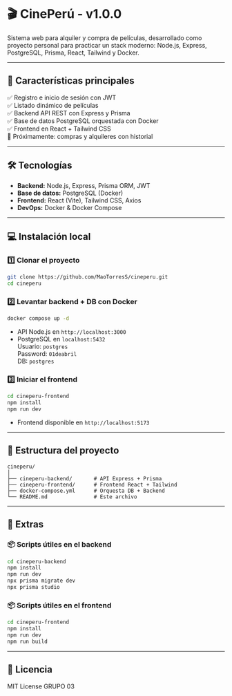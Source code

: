 
# 🎬 CinePerú - v1.0.0

Sistema web para alquiler y compra de películas, desarrollado como proyecto personal para practicar un stack moderno: Node.js, Express, PostgreSQL, Prisma, React, Tailwind y Docker.

---

## 🚀 Características principales

✅ Registro e inicio de sesión con JWT  
✅ Listado dinámico de películas  
✅ Backend API REST con Express y Prisma  
✅ Base de datos PostgreSQL orquestada con Docker  
✅ Frontend en React + Tailwind CSS  
🚧 Próximamente: compras y alquileres con historial

---

## 🛠 Tecnologías

- **Backend:** Node.js, Express, Prisma ORM, JWT
- **Base de datos:** PostgreSQL (Docker)
- **Frontend:** React (Vite), Tailwind CSS, Axios
- **DevOps:** Docker & Docker Compose

---

## 💻 Instalación local

### 1️⃣ Clonar el proyecto
```bash
git clone https://github.com/MaoTorresS/cineperu.git
cd cineperu
```

### 2️⃣ Levantar backend + DB con Docker
```bash
docker compose up -d
```
- API Node.js en `http://localhost:3000`
- PostgreSQL en `localhost:5432`  
  Usuario: `postgres`  
  Password: `01deabril`  
  DB: `postgres`

### 3️⃣ Iniciar el frontend
```bash
cd cineperu-frontend
npm install
npm run dev
```
- Frontend disponible en `http://localhost:5173`

---

## 📁 Estructura del proyecto

```
cineperu/
│
├── cineperu-backend/       # API Express + Prisma
├── cineperu-frontend/      # Frontend React + Tailwind
├── docker-compose.yml      # Orquesta DB + Backend
└── README.md               # Este archivo
```

---

## 📂 Extras

### 📦 Scripts útiles en el backend
```bash
cd cineperu-backend
npm install
npm run dev
npx prisma migrate dev
npx prisma studio
```

### 📦 Scripts útiles en el frontend
```bash
cd cineperu-frontend
npm install
npm run dev
npm run build
```

---

## 📝 Licencia

MIT License GRUPO 03
